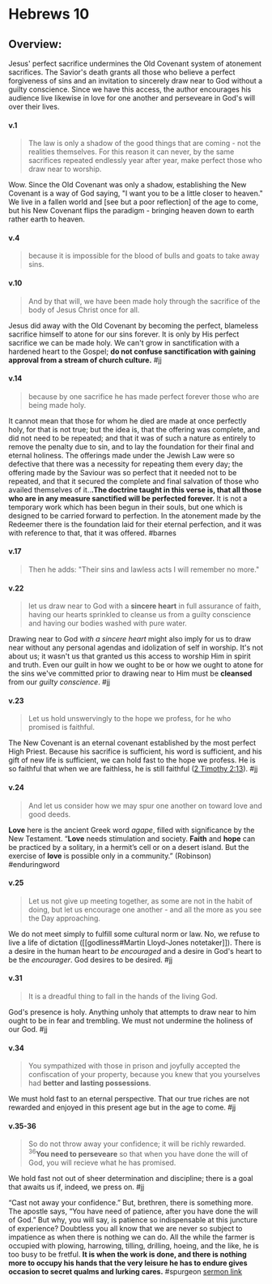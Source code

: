 # Hebrews 10

## Overview:
Jesus' perfect sacrifice undermines the Old Covenant system of atonement sacrifices. The Savior's death grants all those who believe a perfect forgiveness of sins and an invitation to sincerely draw near to God without a guilty conscience. Since we have this access, the author encourages his audience live likewise in love for one another and perseveare in God's will over their lives.


#### v.1
>The law is only a shadow of the good things that are coming - not the realities themselves. For this reason it can never, by the same sacrifices repeated endlessly year after year, make perfect those who draw near to worship.

Wow. Since the Old Covenant was only a shadow, establishing the New Covenant is a way of God saying, "I want you to be a little closer to heaven." We live in a fallen world and [see but a poor reflection] of the age to come, but his New Covenant flips the paradigm - bringing heaven down to earth rather earth to heaven. 

#### v.4
>because it is impossible for the blood of bulls and goats to take away sins.

#### v.10
>And by that will, we have been made holy through the sacrifice of the body of Jesus Christ once for all.

Jesus did away with the Old Covenant by becoming the perfect, blameless sacrifice himself to atone for our sins forever. It is only by His perfect sacrifice we can be made holy. We can't grow in sanctification with a hardened heart to the Gospel; **do not confuse sanctification with gaining approval from a stream of church culture.**
#jj

#### v.14
>because by one sacrifice he has made perfect forever those who are being made holy.

It cannot mean that those for whom he died are made at once perfectly holy, for that is not true; but the idea is, that the offering was complete, and did not need to be repeated; and that it was of such a nature as entirely to remove the penalty due to sin, and to lay the foundation for their final and eternal holiness. The offerings made under the Jewish Law were so defective that there was a necessity for repeating them every day; the offering made by the Saviour was so perfect that it needed not to be repeated, and that it secured the complete and final salvation of those who availed themselves of it..**.The doctrine taught in this verse is, that all those who are in any measure sanctified will be perfected forever.** It is not a temporary work which has been begun in their souls, but one which is designed to be carried forward to perfection. In the atonement made by the Redeemer there is the foundation laid for their eternal perfection, and it was with reference to that, that it was offered.
#barnes 

#### v.17
>Then he adds: "Their sins and lawless acts I will remember no more."

#### v.22
>let us draw near to God with a **sincere heart** in full assurance of faith, having our hearts sprinkled to cleanse us from a guilty conscience and having our bodies washed with pure water.

Drawing near to God *with a sincere heart* might also imply for us to draw near without any personal agendas and idolization of self in worship. It's not about us; it wasn't us that granted us this access to worship Him in spirit and truth. Even our guilt in how we ought to be or how we ought to atone for the sins we've committed prior to drawing near to Him must be **cleansed** from our *guilty conscience*.
#jj 

#### v.23
>Let us hold unswervingly to the hope we profess, for he who promised is faithful.

The New Covenant is an eternal covenant established by the most perfect High Priest. Because his sacrifice is sufficient, his word is sufficient, and his gift of new life is sufficient, we can hold fast to the hope we profess. He is so faithful that when we are faithless, he is still faithful ([2 Timothy 2:13](2Timothy2#v.11-13)).
#jj 

#### v.24
>And let us consider how we may spur one another on toward love and good deeds.

**Love** here is the ancient Greek word _agape_, filled with significance by the New Testament. “**Love** needs stimulation and society. **Faith** and **hope** can be practiced by a solitary, in a hermit’s cell or on a desert island. But the exercise of **love** is possible only in a community.” (Robinson)
#enduringword 

#### v.25
>Let us not give up meeting together, as some are not in the habit of doing, but let us encourage one another - and all the more as you see the Day approaching.

We do not meet simply to fulfill some cultural norm or law. No, we refuse to live a life of dictation ([[godliness#Martin Lloyd-Jones notetaker]]). There is a desire in the human heart to *be encouraged* and a desire in God's heart to be the *encourager*. God desires to be desired.
#jj


#### v.31
>It is a dreadful thing to fall in the hands of the living God.

God's presence is holy. Anything unholy that attempts to draw near to him ought to be in fear and trembling. We must not undermine the holiness of our God.
#jj

#### v.34
>You sympathized with those in prison and joyfully accepted the confiscation of your property, because you knew that you yourselves had **better and lasting possessions**.

We must hold fast to an eternal perspective. That our true riches are not rewarded and enjoyed in this present age but in the age to come.
#jj 

#### v.35-36
>So do not throw away your confidence; it will be richly rewarded. <sup>36</sup>**You need to perseveare** so that when you have done the will of God, you will recieve what he has promised.

We hold fast not out of sheer determination and discipline; there is a goal that awaits us if, indeed, we press on.
#jj

“Cast not away your confidence.” But, brethren, there is something more. The apostle says, “You have need of patience, after you have done the will of God.” But why, you will say, is patience so indispensable at this juncture of experience? Doubtless you all know that we are never so subject to impatience as when there is nothing we can do. All the while the farmer is occupied with plowing, harrowing, tilling, drilling, hoeing, and the like, he is too busy to be fretful. **It is when the work is done, and there is nothing more to occupy his hands that the very leisure he has to endure gives occasion to secret qualms and lurking cares.**
#spurgeon [sermon link](https://www.spurgeongems.org/sermon/chs1025.pdf)

